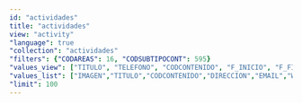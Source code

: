 ```yaml
---
id: "actividades"
title: "actividades"
view: "activity"
"language": true
"collection": "actividades"
"filters": {"CODAREAS": 16, "CODSUBTIPOCONT": 595}
"values_view": ["TITULO", "TELEFONO", "CODCONTENIDO", "F_INICIO", "F_FIN", "IMAGEN", "WEB_PROPIA", "DESCRIPCION_COMUN", "TAQUILLA", "ORGANIZACION", "DONDE", "PRECIO", "RECURSOS", "CONTENIDOS_RELACIONADOS"]
"values_list": ["IMAGEN","TITULO","CODCONTENIDO","DIRECCION","EMAIL","WEB_PROPIA","CONTACTO","MAPA","HORARIO"]
"limit": 100
---
```

<app-paginator-browser >
    <div class="medium-6 columns" ng-class="{'end': $last}" ng-repeat="card in elements()">
        <app-card-standard item="card" prefix="node.href"></app-card-standard>
    </div>
</app-paginator-browser>
